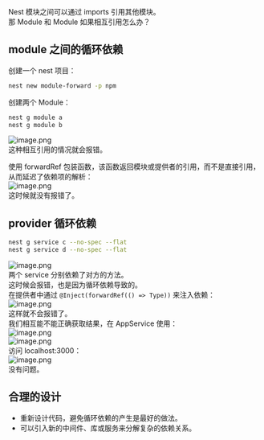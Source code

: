 Nest 模块之间可以通过 imports 引用其他模块。<br />那 Module 和 Module 如果相互引用怎么办？

## module 之间的循环依赖
创建一个 nest 项目：
```bash
nest new module-forward -p npm
```
创建两个 Module：
```bash
nest g module a
nest g module b
```
![image.png](https://cdn.nlark.com/yuque/0/2024/png/21596389/1707723023496-d1d529f8-f583-40e6-9d9d-ae9ac48f4b4d.png#averageHue=%23b67732&clientId=u4ed59f35-5f99-4&from=paste&height=335&id=u3d2ba5d4&originHeight=670&originWidth=1796&originalType=binary&ratio=2&rotation=0&showTitle=false&size=145516&status=done&style=none&taskId=uedc4417c-eff6-40c0-8fd0-15c17adff81&title=&width=898)<br />这种相互引用的情况就会报错。

使用 forwardRef 包装函数，该函数返回模块或提供者的引用，而不是直接引用，从而延迟了依赖项的解析：<br />![image.png](https://cdn.nlark.com/yuque/0/2024/png/21596389/1707723204354-ee3b487b-973d-47c4-b368-0312687eb5a3.png#averageHue=%23302f2d&clientId=u4ed59f35-5f99-4&from=paste&height=299&id=ud1e763da&originHeight=598&originWidth=2094&originalType=binary&ratio=2&rotation=0&showTitle=false&size=184840&status=done&style=none&taskId=u6f97fdfc-c798-4b82-953c-d21a9928014&title=&width=1047)<br />这时候就没有报错了。


## provider 循环依赖
```bash
nest g service c --no-spec --flat
nest g service d --no-spec --flat
```
![image.png](https://cdn.nlark.com/yuque/0/2024/png/21596389/1707724446434-88ff2aa3-0b06-480f-aa76-f32bc4d61bdd.png#averageHue=%232f2d2b&clientId=u1248aef4-d1fd-4&from=paste&height=442&id=u8093c5b4&originHeight=884&originWidth=1998&originalType=binary&ratio=2&rotation=0&showTitle=false&size=240715&status=done&style=none&taskId=u57ce80ce-55c3-4f63-bfde-52c2299114b&title=&width=999)<br />两个 service 分别依赖了对方的方法。<br />这时候会报错，也是因为循环依赖导致的。<br />在提供者中通过 `@Inject(forwardRef(() => Type))` 来注入依赖：<br />![image.png](https://cdn.nlark.com/yuque/0/2024/png/21596389/1707724247707-dcb52e4c-972d-4927-8ca5-35db6be551a1.png#averageHue=%232f2e2c&clientId=u1248aef4-d1fd-4&from=paste&height=523&id=ufce58d44&originHeight=1046&originWidth=2044&originalType=binary&ratio=2&rotation=0&showTitle=false&size=265931&status=done&style=none&taskId=u69792255-8e0d-4753-aee5-6d197da4972&title=&width=1022)<br />这样就不会报错了。<br />我们相互能不能正确获取结果，在 AppService 使用：<br />![image.png](https://cdn.nlark.com/yuque/0/2024/png/21596389/1707724287520-18d2128f-fa59-46d6-8dd0-0b84ce09e08a.png#averageHue=%23302e2b&clientId=u1248aef4-d1fd-4&from=paste&height=205&id=u3e704454&originHeight=410&originWidth=1488&originalType=binary&ratio=2&rotation=0&showTitle=false&size=64483&status=done&style=none&taskId=u837345dc-e8b2-4c75-bb1d-4f91433e33a&title=&width=744)<br />![image.png](https://cdn.nlark.com/yuque/0/2024/png/21596389/1707724299525-1bd7c886-2435-4ce5-a4f2-7305cd347a29.png#averageHue=%23302e2b&clientId=u1248aef4-d1fd-4&from=paste&height=228&id=u2a44f1cb&originHeight=456&originWidth=1176&originalType=binary&ratio=2&rotation=0&showTitle=false&size=63457&status=done&style=none&taskId=ucf42a235-8842-4088-ad96-42537dde5c6&title=&width=588)<br />访问 localhost:3000：<br />![image.png](https://cdn.nlark.com/yuque/0/2024/png/21596389/1707724340059-5f672011-67e3-436b-bf18-dc498f56b288.png#averageHue=%23f1f1f1&clientId=u1248aef4-d1fd-4&from=paste&height=84&id=u0f7c63ff&originHeight=168&originWidth=518&originalType=binary&ratio=2&rotation=0&showTitle=false&size=12350&status=done&style=none&taskId=uc6ec0cd5-98f4-41da-817c-56f86e2421a&title=&width=259)<br />没有问题。

## 合理的设计

- 重新设计代码，避免循环依赖的产生是最好的做法。
- 可以引入新的中间件、库或服务来分解复杂的依赖关系。

